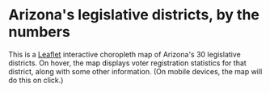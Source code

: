# Arizona's legislative districts, by the numbers
This is a [Leaflet](https://leafletjs.com/) interactive choropleth map of Arizona's 30 legislative districts. On hover, the map displays voter registration statistics for that district, along with some other information. (On mobile devices, the map will do this on click.) 
